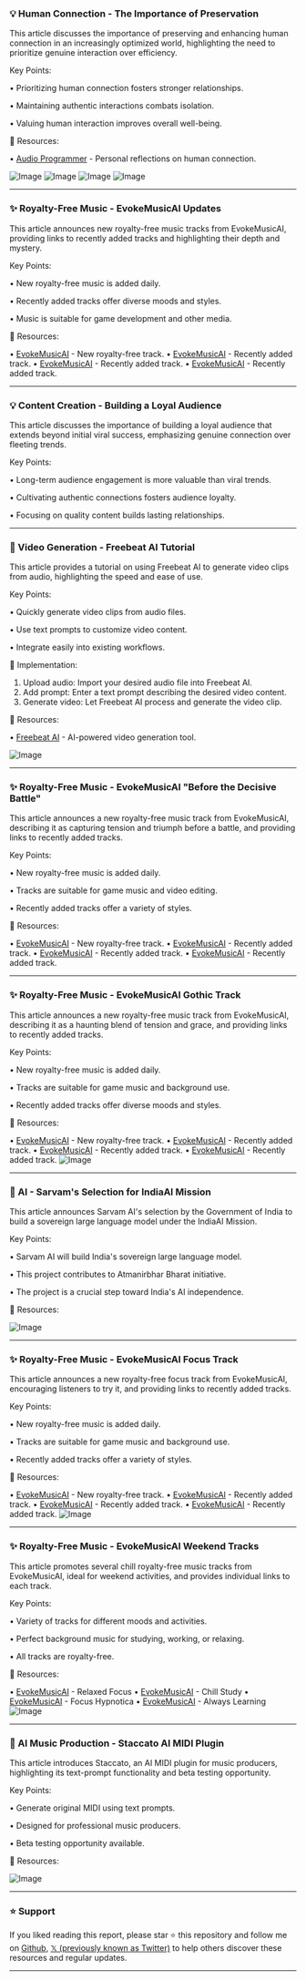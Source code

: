 ### 💡 Human Connection - The Importance of Preservation

This article discusses the importance of preserving and enhancing human connection in an increasingly optimized world, highlighting the need to prioritize genuine interaction over efficiency.

Key Points:

• Prioritizing human connection fosters stronger relationships.


•  Maintaining authentic interactions combats isolation.


•  Valuing human interaction improves overall well-being.


🔗 Resources:

• [Audio Programmer](https://x.com/audioprogrammer) -  Personal reflections on human connection.

![Image](https://pbs.twimg.com/media/GqTGOraW4AAURVD?format=jpg&name=small)
![Image](https://pbs.twimg.com/media/GqTGOrdXQAA-ltB?format=jpg&name=small)
![Image](https://pbs.twimg.com/media/GqTGOrdWYAAGu9a?format=jpg&name=small)
![Image](https://pbs.twimg.com/amplify_video_thumb/1919877296686559233/img/d2e_tpp1HxcCV1gW.jpg)


---
### ✨ Royalty-Free Music - EvokeMusicAI Updates

This article announces new royalty-free music tracks from EvokeMusicAI, providing links to recently added tracks and highlighting their depth and mystery.

Key Points:

• New royalty-free music is added daily.


•  Recently added tracks offer diverse moods and styles.


•  Music is suitable for game development and other media.


🔗 Resources:

• [EvokeMusicAI](https://evokemusic.short.gy/0503) - New royalty-free track.
• [EvokeMusicAI](https://evokemusic.short.gy/0502) - Recently added track.
• [EvokeMusicAI](https://evokemusic.short.gy/0501) - Recently added track.
• [EvokeMusicAI](https://evokemusic.short.gy/0430) - Recently added track.


---
### 💡  Content Creation - Building a Loyal Audience

This article discusses the importance of building a loyal audience that extends beyond initial viral success, emphasizing genuine connection over fleeting trends.

Key Points:

•  Long-term audience engagement is more valuable than viral trends.


•  Cultivating authentic connections fosters audience loyalty.


•  Focusing on quality content builds lasting relationships.



---
### 🚀 Video Generation - Freebeat AI Tutorial

This article provides a tutorial on using Freebeat AI to generate video clips from audio, highlighting the speed and ease of use.

Key Points:

•  Quickly generate video clips from audio files.


•  Use text prompts to customize video content.


•  Integrate easily into existing workflows.


🚀 Implementation:

1. Upload audio: Import your desired audio file into Freebeat AI.
2. Add prompt: Enter a text prompt describing the desired video content.
3. Generate video: Let Freebeat AI process and generate the video clip.


🔗 Resources:

• [Freebeat AI](https://freebeat.ai/#via=fotachu) -  AI-powered video generation tool.

![Image](https://pbs.twimg.com/ext_tw_video_thumb/1917655258735562752/pu/img/YdbfDIG7w_Mlnfez.jpg)


---
### ✨ Royalty-Free Music - EvokeMusicAI "Before the Decisive Battle"

This article announces a new royalty-free music track from EvokeMusicAI, describing it as capturing tension and triumph before a battle, and providing links to recently added tracks.

Key Points:

•  New royalty-free music is added daily.


•  Tracks are suitable for game music and video editing.


•  Recently added tracks offer a variety of styles.


🔗 Resources:

• [EvokeMusicAI](https://evokemusic.short.gy/0430) - New royalty-free track.
• [EvokeMusicAI](https://evokemusic.short.gy/0429) - Recently added track.
• [EvokeMusicAI](https://evokemusic.short.gy/0428) - Recently added track.
• [EvokeMusicAI](https://evokemusic.short.gy/0427) - Recently added track.


---
### ✨ Royalty-Free Music - EvokeMusicAI Gothic Track

This article announces a new royalty-free music track from EvokeMusicAI, describing it as a haunting blend of tension and grace, and providing links to recently added tracks.

Key Points:

• New royalty-free music is added daily.


• Tracks are suitable for game music and background use.


•  Recently added tracks offer diverse moods and styles.



🔗 Resources:

• [EvokeMusicAI](https://evokemusic.short.gy/0428) - New royalty-free track.
• [EvokeMusicAI](https://evokemusic.short.gy/0427) - Recently added track.
• [EvokeMusicAI](https://evokemusic.short.gy/0426) - Recently added track.
• [EvokeMusicAI](https://evokemusic.short.gy/0425) - Recently added track.
![Image](https://pbs.twimg.com/amplify_video_thumb/1915978407525163008/img/DuBD6aKDSap-Cej1.jpg)


---
### 🤖  AI - Sarvam's Selection for IndiaAI Mission

This article announces Sarvam AI's selection by the Government of India to build a sovereign large language model under the IndiaAI Mission.

Key Points:

• Sarvam AI will build India's sovereign large language model.


• This project contributes to Atmanirbhar Bharat initiative.


•  The project is a crucial step toward India's AI independence.


🔗 Resources:

![Image](https://pbs.twimg.com/media/Gpc959MbEAMKAVl?format=jpg&name=small)


---
### ✨ Royalty-Free Music - EvokeMusicAI Focus Track

This article announces a new royalty-free focus track from EvokeMusicAI, encouraging listeners to try it, and providing links to recently added tracks.

Key Points:

• New royalty-free music is added daily.


• Tracks are suitable for game music and background use.


• Recently added tracks offer a variety of styles.


🔗 Resources:

• [EvokeMusicAI](https://evokemusic.short.gy/0425) - New royalty-free track.
• [EvokeMusicAI](https://evokemusic.short.gy/0424) - Recently added track.
• [EvokeMusicAI](https://evokemusic.short.gy/0423) - Recently added track.
• [EvokeMusicAI](https://evokemusic.short.gy/0422) - Recently added track.
![Image](https://pbs.twimg.com/amplify_video_thumb/1914951656749588485/img/gLSYH-CKu7HrWlQs.jpg)


---
### ✨ Royalty-Free Music - EvokeMusicAI Weekend Tracks

This article promotes several chill royalty-free music tracks from EvokeMusicAI, ideal for weekend activities,  and provides individual links to each track.

Key Points:

•  Variety of tracks for different moods and activities.


•  Perfect background music for studying, working, or relaxing.


•  All tracks are royalty-free.


🔗 Resources:

• [EvokeMusicAI](https://evokemusic.short.gy/Fri04251) - Relaxed Focus
• [EvokeMusicAI](https://evokemusic.short.gy/Fri04252) - Chill Study
• [EvokeMusicAI](https://evokemusic.short.gy/Fri04253) - Focus Hypnotica
• [EvokeMusicAI](https://evokemusic.short.gy/Fri04254) - Always Learning
![Image](https://pbs.twimg.com/amplify_video_thumb/1914953102773641218/img/cM-URGZzdLd4cubu.jpg)

---
### 🚀 AI Music Production - Staccato AI MIDI Plugin

This article introduces Staccato, an AI MIDI plugin for music producers, highlighting its text-prompt functionality and beta testing opportunity.

Key Points:

• Generate original MIDI using text prompts.


•  Designed for professional music producers.


• Beta testing opportunity available.


🔗 Resources:


![Image](https://pbs.twimg.com/amplify_video_thumb/1915119669771485184/img/DLc0LgC4HT93ZsPz.jpg)


---

### ⭐️ Support

If you liked reading this report, please star ⭐️ this repository and follow me on [Github](https://github.com/Drix10), [𝕏 (previously known as Twitter)](https://x.com/DRIX_10_) to help others discover these resources and regular updates.

---